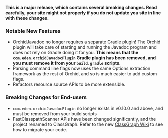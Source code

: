 ---
---

**This is a major release, which contains several breaking changes. Read carefully, your site might not properly 
if you do not update you site in line with these changes.**

### Notable New Features

- OrchidJavadoc no longer requires a separate Gradle plugin! The Orchid plugin will take care of starting and running 
    the Javadoc program and does not rely on Gradle doing it for you. **This means that the 
    `com.eden.orchidJavadocPlugin` Gradle plugin has been removed, and you must remove it from your `build.gradle` 
    scripts.**
- Parsing command line flags now uses the same Options extraction framework as the rest of Orchid, and so is much easier
    to add custom flags.
- Refactors resource source APIs to be more extensible. 

### Breaking Changes for End-users

- `com.eden.orchidJavadocPlugin` no longer exists in v0.10.0 and above, and must be removed from your build scripts
- FastClasspathScanner APIs have been changed significantly, and the project renamed to ClassGraph. Refer to the new
    [ClassGraph Wiki](https://github.com/classgraph/classgraph/wiki) to see how to migrate your code. 